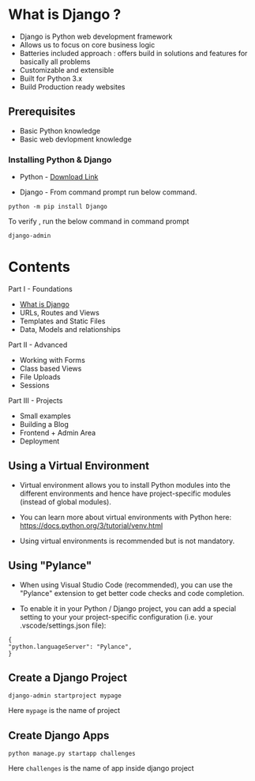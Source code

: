 # What is Django ?

* Django is Python web development framework 
* Allows us to focus on core business logic
* Batteries included approach : offers build in solutions and features for basically all problems 
* Customizable and extensible 
* Built for Python 3.x 
* Build Production ready websites 

## Prerequisites

* Basic Python knowledge 
* Basic web devlopment knowledge 

### Installing Python & Django

* Python - [Download Link](https://www.python.org/downloads)

* Django - From command prompt run below command. 
 
 ```
 python -m pip install Django
 ```
 
 To verify , run the below command in command prompt 
 
 ```
 django-admin
 ```
 
# Contents

Part I - Foundations

* [What is Django](#what-is-Django-?)
* URLs, Routes and Views
* Templates and Static Files
* Data, Models and relationships

Part II - Advanced

* Working with Forms
* Class based Views
* File Uploads
* Sessions

Part III - Projects

* Small examples
* Building a Blog
* Frontend + Admin Area
* Deployment 


## Using a Virtual Environment

* Virtual environment allows you to install Python modules into the different environments and hence have project-specific modules (instead of global modules).

* You can learn more about virtual environments with Python here: https://docs.python.org/3/tutorial/venv.html

* Using virtual environments is recommended but is not mandatory.

## Using "Pylance"

* When using Visual Studio Code (recommended), you can use the "Pylance" extension to get better code checks and code completion.

* To enable it in your Python / Django project, you can add a special setting to your your project-specific configuration (i.e. your .vscode/settings.json file):

```
{
"python.languageServer": "Pylance",
}
```

## Create a Django Project 
 
```
django-admin startproject mypage
```
Here `mypage` is the name of project

## Create Django Apps

```
python manage.py startapp challenges
```
Here `challenges` is the name of app inside django project
